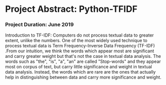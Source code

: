 # Project Abstract: Python-TFIDF
### Project Duration: June 2019
Introduction to TF-IDF: Computers do not process textual data to greater extent, unlike the numbers. One of the most widely used technique to process textual data is Term Frequency-Inverse Data Frequency (TF-IDF) .From our intuition, we think the words which appear most are significant and carry greater weight but that's not the case in textual data analysis. The words such as "the", "is", "a", "an" are called "Stop-words" and they appear most on corpus of text, but carry little significance and weight in textual data analysis. Instead, the words which are rare are the ones that actually help in distinguishing between data and carry more significance and weight.
